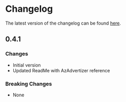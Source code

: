 # Changelog

The latest version of the changelog can be found [here](https://github.com/Azure/bicep-registry-modules/blob/main/avm/res/compute/disk-encryption-set/CHANGELOG.md).

## 0.4.1

### Changes

- Initial version
- Updated ReadMe with AzAdvertizer reference

### Breaking Changes

- None

